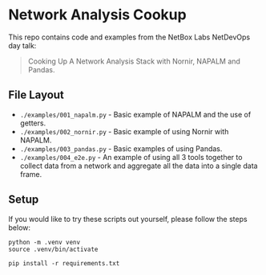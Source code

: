 # Network Analysis Cookup
This repo contains code and examples from the NetBox Labs NetDevOps day talk:
> Cooking Up A Network Analysis Stack with Nornir, NAPALM and Pandas.

## File Layout

- `./examples/001_napalm.py` - Basic example of NAPALM and the use of getters.
- `./examples/002_nornir.py` - Basic example of using Nornir with NAPALM.
- `./examples/003_pandas.py` - Basic examples of using Pandas.
- `./examples/004_e2e.py` - An example of using all 3 tools together to collect data from a network and aggregate all the data into a single data frame.

## Setup
If you would like to try these scripts out yourself, please follow the steps below:

```
python -m .venv venv
source .venv/bin/activate

pip install -r requirements.txt
```